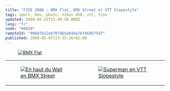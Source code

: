 ```yaml
---
title: "FISE 2008 : BMX Flat, BMX Street et VTT Slopestyle"
tags: sport, bmx, photo, nikon d50, vtt, fise
updated: 2009-05-22T15:40:56.000Z
lang: "fr"
node: "66839"
remoteId: "90687b22e6707db5a04da76f468b75df"
published: 2008-05-05T23:35:26+02:00
---
```

<figure class="object-center"><a href="/images/bmx-flat.jpg"><img loading="lazy" src="/images/660x/bmx-flat.jpg" alt="BMX Flat">
</a></figure>

<table class="table-centre"><tr><td><figure class="object-center"><a href="/images/en-haut-du-wall-en-bmx-street.jpg"><img loading="lazy" src="/images/330x/en-haut-du-wall-en-bmx-street.jpg" alt="En haut du Wall en BMX Street">
</a></figure></td>
<td><figure class="object-center"><a href="/images/superman-en-vtt-slopestyle.jpg"><img loading="lazy" src="/images/330x/superman-en-vtt-slopestyle.jpg" alt="Superman en VTT Slopestyle">
</a></figure></td>
</tr>

</table>
